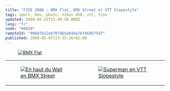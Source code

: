 ```yaml
---
title: "FISE 2008 : BMX Flat, BMX Street et VTT Slopestyle"
tags: sport, bmx, photo, nikon d50, vtt, fise
updated: 2009-05-22T15:40:56.000Z
lang: "fr"
node: "66839"
remoteId: "90687b22e6707db5a04da76f468b75df"
published: 2008-05-05T23:35:26+02:00
---
```

<figure class="object-center"><a href="/images/bmx-flat.jpg"><img loading="lazy" src="/images/660x/bmx-flat.jpg" alt="BMX Flat">
</a></figure>

<table class="table-centre"><tr><td><figure class="object-center"><a href="/images/en-haut-du-wall-en-bmx-street.jpg"><img loading="lazy" src="/images/330x/en-haut-du-wall-en-bmx-street.jpg" alt="En haut du Wall en BMX Street">
</a></figure></td>
<td><figure class="object-center"><a href="/images/superman-en-vtt-slopestyle.jpg"><img loading="lazy" src="/images/330x/superman-en-vtt-slopestyle.jpg" alt="Superman en VTT Slopestyle">
</a></figure></td>
</tr>

</table>
